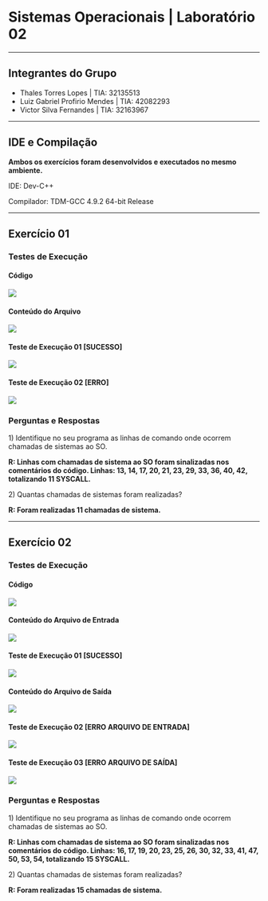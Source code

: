 <h1> Sistemas Operacionais | Laboratório 02 </h1>

<hr>

<h2>Integrantes do Grupo</h2>
<ul>
  <li>Thales Torres Lopes | TIA: 32135513</li>
 
  <li>Luiz Gabriel Profirio Mendes | TIA: 42082293</li>
 
  <li>Victor Silva Fernandes | TIA: 32163967</li>
</ul>

<hr>

<h2>IDE e Compilação</h2>

<p><b>Ambos os exercícios foram desenvolvidos e executados no mesmo ambiente.</b></p>
<p>IDE: Dev-C++</p>
<p>Compilador: TDM-GCC 4.9.2 64-bit Release</p>

<hr>

<h2>Exercício 01</h2>

<h3>Testes de Execução</h3>

<h4>Código</h4>
<img src="readmefiles/codigoEx1.png"/>

<h4>Conteúdo do Arquivo</h4>
<img src="readmefiles/entradaEx1.png"/>

<h4>Teste de Execução 01 [SUCESSO]</h4>
<img src="readmefiles/execucaoEx1.png"/>

<h4>Teste de Execução 02 [ERRO]</h4>
<img src="readmefiles/execucao2Ex1.png"/>

<h3>Perguntas e Respostas</h3>
<p>1) Identifique no seu programa as linhas de comando onde ocorrem chamadas de sistemas ao SO.</p>
<p><b>R: Linhas com chamadas de sistema ao SO foram sinalizadas nos comentários do código. Linhas: 13, 14, 17, 20, 21, 23, 29, 33, 36, 40, 42, totalizando 11 SYSCALL.</b></p>
<p>2) Quantas chamadas de sistemas foram realizadas?</p>
<p><b>R: Foram realizadas 11 chamadas de sistema.</b></p>
 
<hr>

<h2>Exercício 02</h2>

<h3>Testes de Execução</h3>

<h4>Código</h4>
<img src="readmefiles/codigoEx2.png"/>

<h4>Conteúdo do Arquivo de Entrada</h4>
<img src="readmefiles/entradaEx1.png"/>

<h4>Teste de Execução 01 [SUCESSO]</h4>
<img src="readmefiles/execucao01Ex2.png"/>

<h4>Conteúdo do Arquivo de Saída</h4>
<img src="readmefiles/saidaEx2.png"/>

<h4>Teste de Execução 02 [ERRO ARQUIVO DE ENTRADA]</h4>
<img src="readmefiles/execucao02Ex2.png"/>

<h4>Teste de Execução 03 [ERRO ARQUIVO DE SAÍDA]</h4>
<img src="readmefiles/execucao03Ex2.png"/>


<h3>Perguntas e Respostas</h3>
<p>1) Identifique no seu programa as linhas de comando onde ocorrem chamadas de sistemas ao SO.</p>
<p><b>R: Linhas com chamadas de sistema ao SO foram sinalizadas nos comentários do código. Linhas: 16, 17, 19, 20, 23, 25, 26, 30, 32, 33, 41, 47, 50, 53, 54, totalizando 15 SYSCALL.</b></p>
<p>2) Quantas chamadas de sistemas foram realizadas?</p>
<p><b>R: Foram realizadas 15 chamadas de sistema.</b></p>

